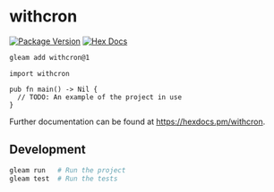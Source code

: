 # withcron

[![Package Version](https://img.shields.io/hexpm/v/withcron)](https://hex.pm/packages/withcron)
[![Hex Docs](https://img.shields.io/badge/hex-docs-ffaff3)](https://hexdocs.pm/withcron/)

```sh
gleam add withcron@1
```
```gleam
import withcron

pub fn main() -> Nil {
  // TODO: An example of the project in use
}
```

Further documentation can be found at <https://hexdocs.pm/withcron>.

## Development

```sh
gleam run   # Run the project
gleam test  # Run the tests
```
